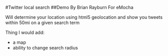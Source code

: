 #Twitter local search
##Demo By Brian Rayburn For eMocha

Will determine your location using html5 geolocation and show you tweets within 50mi on a given search term

Thing I would add:
- a map
- ability to change search radius
